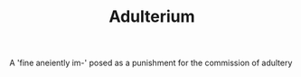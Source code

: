 ---
title: Adulterium
permalink: "/definitions/adulterium.html"
body: A 'fine aneiently im-' posed as a punishment for the commission of adultery
published_at: '2018-07-07'
layout: post
---
